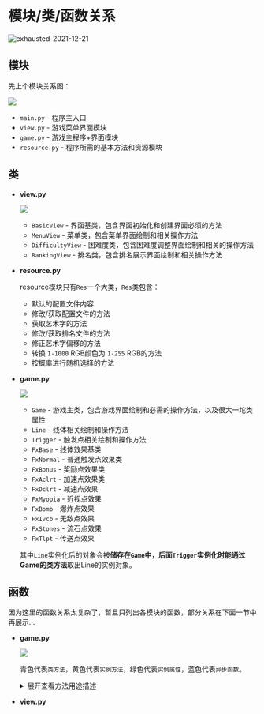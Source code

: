 # 模块/类/函数关系

![exhausted-2021-12-21](https://cdn.jsdelivr.net/gh/cat-note/bottleassets@latest/img/exhausted-2021-12-21.jpg)

## 模块

先上个模块关系图：

![](https://cdn.jsdelivr.net/gh/SomeBottle/skline@main/docs/pics/module-relations.png)  

* ```main.py``` - 程序主入口
* ```view.py``` - 游戏菜单界面模块
* ```game.py``` - 游戏主程序+界面模块
* ```resource.py``` - 程序所需的基本方法和资源模块  

## 类

* **view.py**

    ![](https://cdn.jsdelivr.net/gh/SomeBottle/skline@main/docs/pics/class-view-relations.png)  

    * ```BasicView``` - 界面基类，包含界面初始化和创建界面必须的方法  
    * ```MenuView``` - 菜单类，包含菜单界面绘制和相关操作方法
    * ```DifficultyView``` - 困难度类，包含困难度调整界面绘制和相关的操作方法
    * ```RankingView``` - 排名类，包含排名展示界面绘制和相关操作方法  

* **resource.py** 

    resource模块只有```Res```一个大类，```Res```类包含：

    * 默认的配置文件内容
    * 修改/获取配置文件的方法
    * 获取艺术字的方法
    * 修改/获取排名文件的方法
    * 修正艺术字偏移的方法
    * 转换 ```1-1000``` RGB颜色为 ```1-255``` RGB的方法
    * 按概率进行随机选择的方法

* **game.py**  

    ![](https://cdn.jsdelivr.net/gh/SomeBottle/skline@main/docs/pics/class-game-relations.png)  

    * ```Game``` - 游戏主类，包含游戏界面绘制和必需的操作方法，以及很大一坨类属性  
    * ```Line``` - 线体相关绘制和操作方法
    * ```Trigger``` - 触发点相关绘制和操作方法
    * ```FxBase``` - 线体效果基类
    * ```FxNormal``` - 普通触发点效果类
    * ```FxBonus``` - 奖励点效果类
    * ```FxAclrt``` - 加速点效果类
    * ```FxDclrt``` - 减速点效果
    * ```FxMyopia``` - 近视点效果
    * ```FxBomb``` - 爆炸点效果
    * ```FxIvcb``` - 无敌点效果
    * ```FxStones``` - 流石点效果
    * ```FxTlpt``` - 传送点效果  

    其中```Line```实例化后的对象会被**储存在```Game```**中，后面```Trigger```实例化时能通过**Game的类方法**取出Line的实例对象。  

## 函数  

因为这里的函数关系太复杂了，暂且只列出各模块的函数，部分关系在下面一节中再展示...

* **game.py**  

    ![](https://cdn.jsdelivr.net/gh/SomeBottle/skline@main/docs/pics/funcs-game.png)  

    青色代表```类方法```，黄色代表```实例方法```，绿色代表```实例属性```，蓝色代表```异步函数```。  

    <details>
    <summary>展开查看方法用途描述</summary>

    ------

    |方法名|类型|用途|
    |:---:|:---:|:---:|
    |set_color|类方法|基于```curses```设置颜色对|
    |color_pair|类方法|在```curses,color_pair```上的一个Hook，考虑不支持颜色的情况|
    |cls_init|类方法|初始化Game类的类属性|
    |cut_point|类方法|修剪传入的点集合，返回一个只存在于地图内的点集合|
    |reset_score|类方法|重置游戏分数为0|
    |add_task|类方法|往```asyncio```事件循环中增加协程任务，多用于触发点特效的处理|
    |add_score|类方法|增加分数，可以接受一个参数```num```来指定加多少分|
    |create_border|类方法|创建游戏边界的点坐标集合|
    |create_area|类方法|创建```curses```窗口，包括消息窗口和游戏窗口|
    |del_area|类方法|在游戏结束后删除窗口|
    |get_ins|类方法|获得储存的实例，用于取得```Line```的实例对象|
    |myopia|类方法|使用布尔值设置是否近视|
    |get_sight_info|类方法|用于**近视处理**部分，获得头部坐标和视野宽高|
    |update_myopia_sight|类方法|用于更新视野区域点集合，搭配```Line```实例的```move```方法|
    |printer|类方法|用于游戏区域图案打印，```curses.addstr```方法的一个Hook，同样是考虑了不支持颜色的情况|
    |flash_fx|实例方法|用于```count_down```方法里对艺术字的随机纵向推拉动画|
    |count_down|实例方法|用于游戏倒计时|
    |draw_flow_stones|实例方法|用于根据流石点集绘制流石|
    |draw_border|实例方法|根据```create_border```创建的点集绘制游戏区域边框|
    |draw_score|实例方法|在消息区绘制分数信息|
    |calc_score|实例方法|用于在游戏结束后计算出最终得分|
    |over|实例方法|游戏结束时进入的游戏结束方法|
    |cancel_tasks|实例方法|在游戏结束后取消所有```asyncio```事件循环中的协程任务|
    |start|实例方法|促使游戏开始的方法|

    </details>
    
* **view.py**  

